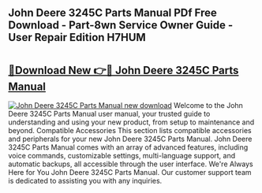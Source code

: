 ## John Deere 3245C Parts Manual PDf Free Download - Part-8wn Service Owner Guide - User Repair Edition H7HUM

# <h2><a href="http://bc92408.oget.top/?id=John+Deere+3245C+Parts+Manual">🔗Download New 👉🔴 John Deere 3245C Parts Manual</a></h2>

[![John Deere 3245C Parts Manual new download](https://i.imgur.com/5g1atiW.png)](http://bc92408.oget.top/?id=John+Deere+3245C+Parts+Manual)
Welcome to the John Deere 3245C Parts Manual user manual, your trusted guide to understanding and using your new product, from setup to maintenance and beyond. Compatible Accessories This section lists compatible accessories and peripherals for your new John Deere 3245C Parts Manual. John Deere 3245C Parts Manual comes with an array of advanced features, including voice commands, customizable settings, multi-language support, and automatic backups, all accessible through the user interface. We're Always Here for You John Deere 3245C Parts Manual. Our customer support team is dedicated to assisting you with any inquiries.
